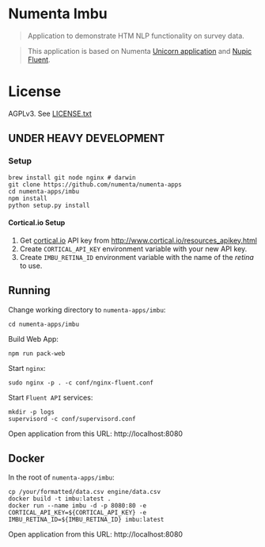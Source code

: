 # Numenta Imbu

> Application to demonstrate HTM NLP functionality on survey data.

>This application is based on Numenta [Unicorn application](https://github.com/numenta/numenta-apps/tree/master/unicorn) and  [Nupic Fluent](https://github.com/numenta/nupic.fluent).

# License

  AGPLv3. See [LICENSE.txt](LICENSE.txt)

## UNDER HEAVY DEVELOPMENT

### Setup

```shell
brew install git node nginx # darwin
git clone https://github.com/numenta/numenta-apps
cd numenta-apps/imbu
npm install
python setup.py install
```

#### Cortical.io Setup

1. Get [cortical.io](http://www.cortical.io/) API key from http://www.cortical.io/resources_apikey.html
1. Create `CORTICAL_API_KEY` environment variable with your new API key.
1. Create `IMBU_RETINA_ID` environment variable with the name of the *retina* to use.

## Running

Change working directory to `numenta-apps/imbu`:

```shell
cd numenta-apps/imbu
```

Build Web App:

```shell
npm run pack-web
```

Start `nginx`:

```shell
sudo nginx -p . -c conf/nginx-fluent.conf
```

Start `Fluent API` services:

```shell
mkdir -p logs
supervisord -c conf/supervisord.conf
```

Open application from this URL: http://localhost:8080

## Docker

In the root of `numenta-apps/imbu`:

```
cp /your/formatted/data.csv engine/data.csv
docker build -t imbu:latest .
docker run --name imbu -d -p 8080:80 -e CORTICAL_API_KEY=${CORTICAL_API_KEY} -e IMBU_RETINA_ID=${IMBU_RETINA_ID} imbu:latest
```

Open application from this URL: http://localhost:8080
